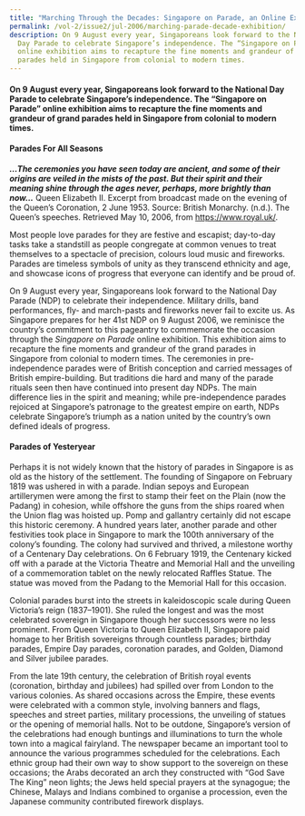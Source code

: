 ```yaml
---
title: "Marching Through the Decades: Singapore on Parade, an Online Exhibition"
permalink: /vol-2/issue2/jul-2006/marching-parade-decade-exhibition/
description: On 9 August every year, Singaporeans look forward to the National
  Day Parade to celebrate Singapore’s independence. The “Singapore on Parade”
  online exhibition aims to recapture the fine moments and grandeur of grand
  parades held in Singapore from colonial to modern times.
---
```

#### On 9 August every year, Singaporeans look forward to the National Day Parade to celebrate Singapore’s independence. The “Singapore on Parade” online exhibition aims to recapture the fine moments and grandeur of grand parades held in Singapore from colonial to modern times.

#### **Parades For All Seasons**

***…The ceremonies you have seen today are ancient, and some of their origins are veiled in the mists of the past. But their spirit and their meaning shine through the ages never, perhaps, more brightly than now...*** 
Queen Elizabeth II. Excerpt from broadcast made on the evening of the Queen’s Coronation, 2 June 1953. 
Source: British Monarchy. (n.d.). The Queen’s speeches. Retrieved May 10, 2006, from <a href="https://www.royal.uk/">https://www.royal.uk/</a>.

Most people love parades for they are festive and escapist; day-to-day tasks take a standstill as people congregate at common venues to treat themselves to a spectacle of precision, colours loud music and fireworks. Parades are timeless symbols of unity as they transcend ethnicity and age, and showcase icons of progress that everyone can identify and be proud of.

On 9 August every year, Singaporeans look forward to the National Day Parade (NDP) to celebrate their independence. Military drills, band performances, fly- and march-pasts and fireworks never fail to excite us. As Singapore prepares for her 41st NDP on 9 August 2006, we reminisce the country’s commitment to this pageantry to commemorate the occasion through the *Singapore on Parade* online exhibition. This exhibition aims to recapture the fine moments and grandeur of the grand parades in Singapore from colonial to modern times. The ceremonies in pre-independence parades were of British conception and carried messages of British empire-building. But traditions die hard and many of the parade rituals seen then have continued into present day NDPs. The main difference lies in the spirit and meaning; while pre-independence parades rejoiced at Singapore’s patronage to the greatest empire on earth, NDPs celebrate Singapore’s triumph as a nation united by the country’s own defined ideals of progress.

#### **Parades of Yesteryear**
Perhaps it is not widely known that the history of parades in Singapore is as old as the history of the settlement. The founding of Singapore on February 1819 was ushered in with a parade. Indian sepoys and European artillerymen were among the first to stamp their feet on the Plain (now the Padang) in cohesion, while offshore the guns from the ships roared when the Union flag was hoisted up. Pomp and gallantry certainly did not escape this historic ceremony. A hundred years later, another parade and other festivities took place in Singapore to mark the 100th anniversary of the colony’s founding. The colony had survived and thrived, a milestone worthy of a Centenary Day celebrations. On 6 February 1919, the Centenary kicked off with a parade at the Victoria Theatre and Memorial Hall and the unveiling of a commemoration tablet on the newly relocated Raffles Statue. The statue was moved from the Padang to the Memorial Hall for this occasion.

Colonial parades burst into the streets in kaleidoscopic scale during Queen Victoria’s reign (1837–1901). She ruled the longest and was the most celebrated sovereign in Singapore though her successors were no less prominent. From Queen Victoria to Queen Elizabeth II, Singapore paid homage to her British sovereigns through countless parades; birthday parades, Empire Day parades, coronation parades, and Golden, Diamond and Silver jubilee parades.

From the late 19th century, the celebration of British royal events (coronation, birthday and jubilees) had spilled over from London to the various colonies. As shared occasions across the Empire, these events were celebrated with a common style, involving banners and flags, speeches and street parties, military processions, the unveiling of statues or the opening of memorial halls. Not to be outdone, Singapore’s version of the celebrations had enough buntings and illuminations to turn the whole town into a magical fairyland. The newspaper became an important tool to announce the various programmes scheduled for the celebrations. Each ethnic group had their own way to show support to the sovereign on these occasions; the Arabs decorated an arch they constructed with “God Save The King” neon lights; the Jews held special prayers at the synagogue; the Chinese, Malays and Indians combined to organise a procession, even the Japanese community contributed firework displays.



